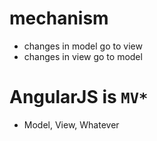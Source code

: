 # mechanism

- changes in model go to view
- changes in view go to model

# AngularJS is `MV*`

- Model, View, Whatever
